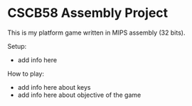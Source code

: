 # CSCB58 Assembly Project

This is my platform game written in MIPS assembly (32 bits).

Setup:
- add info here

How to play:
- add info here about keys
- add info here about objective of the game
